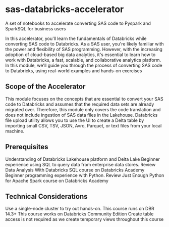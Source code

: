 # sas-databricks-accelerator
A set of notebooks to accelerate converting SAS code to Pyspark and SparkSQL for business users

In this accelerator, you'll learn the fundamentals of Databricks while converting SAS code to Databricks. As a SAS user, you're likely familiar with the power and flexibility of SAS programming. However, with the increasing adoption of cloud-based big data analytics, it's essential to learn how to work with Databricks, a fast, scalable, and collaborative analytics platform. In this module, we'll guide you through the process of converting SAS code to Databricks, using real-world examples and hands-on exercises

## Scope of the Accelerator
This module focuses on the concepts that are essential to convert your SAS code to Databricks and assumes that the required data sets are already migrated over. Therefore, this module only covers the code translation and does not include ingestion of SAS data files in the Lakehouse. Databricks file upload utility allows you to use the UI to create a Delta table by importing small CSV, TSV, JSON, Avro, Parquet, or text files from your local machine.

## Prerequisites
Understanding of Databricks Lakehouse platform and Delta Lake
Beginner experience using SQL to query data from enterprise data stores. Review Data Analysis With Databricks SQL course on Databricks Academy
Beginner programming experience with Python. Review Just Enough Python for Apache Spark course on Databricks Academy

## Technical Considerations
Use a single-node cluster to try out hands-on. This course runs on DBR 14.3+
This course works on Databricks Community Edition
Create table access is not required as we create temporary views throughout this course
